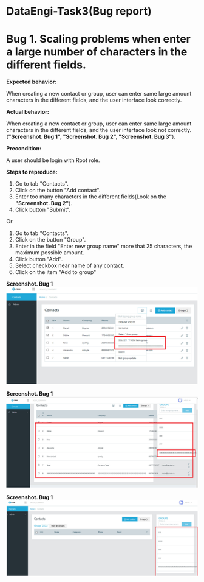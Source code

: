 # DataEngi-Task3(Bug report)
**Bug 1. Scaling problems when enter a large number of characters in the different fields.**
==================================

**Expected behavior:**

When creating a new contact or group, user can enter same large amount characters in the different fields, and the user interface look correctly.

**Actual behavior:**


When creating a new contact or group, user can enter same large amount characters in the different fields, and the user interface look not correctly.(**"Screenshot. Bug 1", "Screenshot. Bug 2", "Screenshot. Bug 3"**).

**Precondition:**

A user should be login with Root role.


**Steps to reproduce:**

1. Go to tab "Contacts".
2. Click on the button "Add contact".
3. Enter too many characters in the different fields(Look on the **"Screenshot. Bug 2"**).
4. Click button "Submit".

Or

1. Go to tab "Contacts".
2. Click on the button "Group".
3. Enter in the field "Enter new group name" more that 25 characters, the maximum possible amount.
4. Click button "Add".
5. Select checkbox near name of any contact.
6. Click on the item "Add to group"

**Screenshot. Bug 1**
![Image alt](https://github.com/doctor9393/DataEngi-task-QA/blob/master/Task3/BugsPhotos/Bug1.jpg)

**Screenshot. Bug 1**
![Image alt](https://github.com/doctor9393/DataEngi-task-QA/blob/master/Task3/BugsPhotos/Bug2.jpg)

**Screenshot. Bug 1**
![Image alt](https://github.com/doctor9393/DataEngi-task-QA/blob/master/Task3/BugsPhotos/Bug3.jpg)

